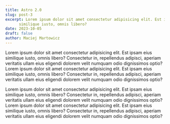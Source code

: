 ```yaml
---
title: Astro 2.0
slug: post-3
excerpt: Lorem ipsum dolor sit amet consectetur adipisicing elit. Est ipsam eius
      similique iusto, omnis libero?
date: 2023-10-05
draft: false
author: Maciej Martowicz
---
```

Lorem ipsum dolor sit amet consectetur adipisicing elit. Est ipsam eius
similique iusto, omnis libero? Consectetur in, repellendus adipisci,
aperiam veritatis ullam eius eligendi dolorem velit numquam odio
dignissimos optio?Lorem ipsum dolor sit amet consectetur adipisicing elit. Est ipsam eius
similique iusto, omnis libero? Consectetur in, repellendus adipisci,
aperiam veritatis ullam eius eligendi dolorem velit numquam odio
dignissimos optio?

Lorem ipsum dolor sit amet consectetur adipisicing elit. Est ipsam eius
similique iusto, omnis libero? Consectetur in, repellendus adipisci,
aperiam veritatis ullam eius eligendi dolorem velit numquam odio
dignissimos optio?Lorem ipsum dolor sit amet consectetur adipisicing elit. Est ipsam eius
similique iusto, omnis libero? Consectetur in, repellendus adipisci,
aperiam veritatis ullam eius eligendi dolorem velit numquam odio
dignissimos optio?
